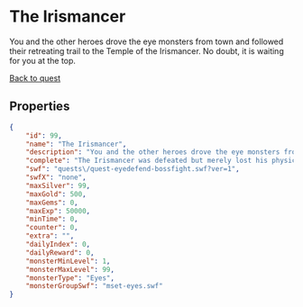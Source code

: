 # The Irismancer

You and the other heroes drove the eye monsters from town and followed their retreating trail to the Temple of the Irismancer. No doubt, it is waiting for you at the top.

[Back to quest](../quests.md)

## Properties

```json
{
    "id": 99,
    "name": "The Irismancer",
    "description": "You and the other heroes drove the eye monsters from town and followed their retreating trail to the Temple of the Irismancer. No doubt, it is waiting for you at the top.",
    "complete": "The Irismancer was defeated but merely lost his physical form, and being a creature of its word it revealed many hidden answers to you that only it could see.",
    "swf": "quests\/quest-eyedefend-bossfight.swf?ver=1",
    "swfX": "none",
    "maxSilver": 99,
    "maxGold": 500,
    "maxGems": 0,
    "maxExp": 50000,
    "minTime": 0,
    "counter": 0,
    "extra": "",
    "dailyIndex": 0,
    "dailyReward": 0,
    "monsterMinLevel": 1,
    "monsterMaxLevel": 99,
    "monsterType": "Eyes",
    "monsterGroupSwf": "mset-eyes.swf"
}
```

